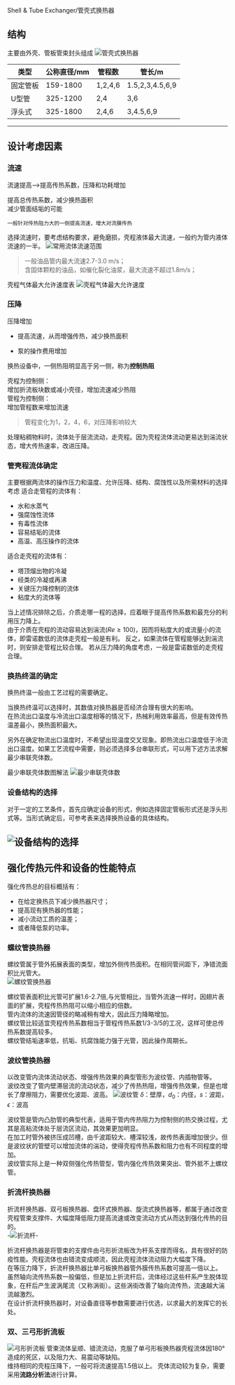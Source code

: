 Shell & Tube Exchanger/管壳式换热器

## 结构
主要由外壳、管板管束封头组成
  ![管壳式换热器](img/管壳式换热器结构图.PNG "管壳式换热器结构图")


  | 类型     | 公称直径/mm | 管程数  | 管长/m          |
  | -------- | ----------- | ------- | --------------- |
  | 固定管板 | 159-1800    | 1,2,4,6 | 1.5,2,3,4.5,6,9 |
  | U型管    | 325-1200    | 2,4     | 3,6             |
  | 浮头式   | 325-1800    | 2,4,6   | 3,4.5,6,9       |
  
-----
## 设计考虑因素
### **流速**
流速提高-->提高传热系数，压降和功耗增加

  提高总传热系数，减少换热面积  
  减少管面结垢的可能  
```
一般针对传热阻力大的一侧提高流速，增大对流膜传热
```

  选择流速时，要考虑结构要求，避免磨损，壳程液体最大流速，一般约为管内液体流速的一半。
  ![常用流体流速范围](img\常用流体流速范围.PNG)  
  
>一般油品管内最大流速2.7-3.0 m/s；  
>含固体颗粒的油品，如催化裂化油浆，最大流速不超过1.8m/s；   


  壳程气体最大允许速度表
  ![壳程气体最大允许速度](img\壳程气体最大允许速度.PNG)

### **压降**

  压降增加  

* 提高流速，从而增强传热，减少换热面积  
  
* 泵的操作费用增加  


换热设备中，一侧热阻明显高于另一侧，称为**控制热阻**

  壳程为控制侧：  
    增加折流板块数或减小壳径，增加流速减少热阻  
  管程为控制侧：  
    增加管程数来增加流速  

>管程变化为1，2，4，6，对压降影响较大  

  处理粘稠物料时，流体处于层流流动，走壳程。因为壳程流体流动更易达到湍流状态，增大传热速率，改进压降。

### **管壳程流体确定**
主要根据两流体的操作压力和温度、允许压降、结构、腐蚀性以及所需材料的选择考虑
适合走管程的流体有：  

* 水和水蒸气  
* 强腐蚀性流体  
* 有毒性流体  
* 容易结垢的流体  
* 高温、高压操作的流体  
  
适合走壳程的流体有：

* 塔顶熘出物的冷凝  
* 经类的冷凝或再沸  
* 关键压力降控制的流体  
* 粘度大的流体等  
  
当上述情况排除之后，介质走哪一程的选择，应着眼于提高传热系数和最充分的利用压力降上。  
  由于介质在壳程的流动容易达到湍流$(Re \ge 100)$，因而将粘度大的或流量小的流体，即雷诺数低的流体走壳程一般是有利。
  反之，如果流体在管程能够达到湍流时，则安排走管程比较合理。
  若从压力降的角度考虑，一般是雷诺数低的走壳程合理。

### **换热终温的确定**
换热终温一般由工艺过程的需要确定。  
  
  当换热终温可以选择时，其数值对换热器是否经济合理有很大的影响。  
  在热流出口温度与冷流出口温度相等的情况下，热械利用效率最高，但是有效传热温差最小，换热面积最大。  

另外在确定物流出口温度时，不希望出现温度交叉现象。即热流出口温度低于冷流出口温度。如果工艺流程中需要，则必须选择多台串联形式，可以用下述方法求解最少串联壳体数。
  
最少串联壳体数图解法 
![最少串联壳体数](img/最少壳体数法.PNG)

### **设备结构的选择**
对于一定的工艺条件，首先应确定设备的形式，例如选择固定管板形式还是浮头形式等。当形式确定后，可参考表来选择换热设备的具体结构。

![设备结构的选择](img\设备结构的选择.PNG)
----

## 强化传热元件和设备的性能特点
强化传热总的目标概括有：  

* 在给定换热员下减少换热器尺寸；  
* 提高现有换热器的性能；  
* 减小流动工质的温差；  
* 或者降低泵的功率。  

### 螺纹管换热器
螺纹管属于管外拓展表面的类型，增加外侧传热面积。在相同管间距下，净错流面积比光管大。  
![螺纹管换热器](img\螺纹管.PNG)

  螺纹管表面积比光管可扩展1.6-2.7倍,与光管相比，当管外流速一样时，因翅片表面的扩展，壳程传热热阻可以缩小相应的倍数。  
  管内流体的流速因管径的略减稍有增大，因此压力降略增加。  
  螺纹管比较适宜壳程传热系数相当于管程传热系数1/3-3/5的工况，这样可使总传热系数提高较多。  
  螺纹管结垢速率低，抗垢、抗腐蚀能力强于光管，因此操作周期长。  

### 波纹管换热器
以改变管内流体流动状态、增强传热效果的典型管形为波纹管、内插物管等。  
  波纹改变了管内壁滞层流的流动状态，减少了传热热阻，增强传热效果，但是也增长了摩擦阻力，需要优化波距、波高。
![波纹管](img\波纹管.PNG)
  $\delta$：壁厚，$d_0$：内径，$s$：波距，$\epsilon$：波高  

波纹管是管内凸肋管的典型代表，适用于管内传热阻力为控制侧的热交换过程，尤其是高粘流体处于层流区流动，其效果更加明显。  
在加工时管外被挤压成凹槽，由千波距较大、槽深较浅，故传热表面增加很少。但是波纹状的管壁可以增加流体的湍动，使得壳程传热系数和阻力也有不同程度的增加。  
波纹管实际上是一种双侧强化传热管型，管内强化传热效果突出、管外抵不上螺纹管。  

### 折流杆换热器
折流杆换热器、双弓板换热器、盘环式换热器、旋流式换热器等，都属于通过改变壳程管束支撑件、大幅度降低阻力提高流速或改变流动方式从而达到强化传热的目的。  
-![折流杆](img\折流杆.PNG)-

折流杆换热器是将管束的支撑件由弓形折流板改为杆系支撑而得名，具有很好的防疫性能。壳程流体也由错流变成顺流，因此壳程流体流动阻力大幅度下降。  
在等压力降下，折流杆换热器比单弓板换热器管外膜传热系数可提高一倍以上。  
虽然轴向流传热系数一般偏低，但是加上折流杆后，流体经过这些杆系产生脱体现象，在杆后产生波涡尾流（又称涡街）。这些涡街改善了轴向流传热，流速越大湍流越激烈。  
在设计折流杆换热器时，对设备直径等参数需要进行优选，以求最大的发挥它的长处。  

### 双、三弓形折流板
![弓形折流板](img\弓形折流板.PNG)
管束流体呈顺、错流流动，克服了单弓形板换热器壳程流体因180°造成的死区，以及阻力大、易震动等缺陷。  
维持相同的壳程压降下，一般可将流速提高1.5倍以上。
壳体流动较为复杂，需要采用**流路分析法**进行计算。





